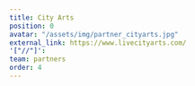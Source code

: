 ```yaml
---
title: City Arts
position: 0
avatar: "/assets/img/partner_cityarts.jpg"
external_link: https://www.livecityarts.com/
'["//"]': 
team: partners
order: 4
---
```


